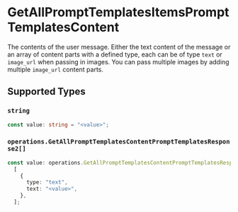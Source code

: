 # GetAllPromptTemplatesItemsPromptTemplatesContent

The contents of the user message. Either the text content of the message or an array of content parts with a defined type, each can be of type `text` or `image_url` when passing in images. You can pass multiple images by adding multiple `image_url` content parts. 


## Supported Types

### `string`

```typescript
const value: string = "<value>";
```

### `operations.GetAllPromptTemplatesContentPromptTemplatesResponse2[]`

```typescript
const value: operations.GetAllPromptTemplatesContentPromptTemplatesResponse2[] =
  [
    {
      type: "text",
      text: "<value>",
    },
  ];
```

